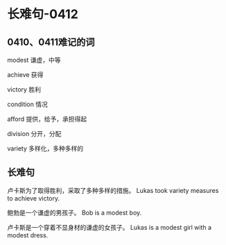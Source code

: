 # 长难句-0412

## 0410、0411难记的词

modest
谦虚，中等

achieve
获得

victory
胜利

condition
情况

afford
提供，给予，承担得起

division
分开，分配

variety
多样化，多种多样的

## 长难句

卢卡斯为了取得胜利，采取了多种多样的措施。
Lukas took variety measures to achieve victory.

鲍勃是一个谦虚的男孩子。
Bob is a modest boy.

卢卡斯是一个穿着不显身材的谦虚的女孩子。
Lukas is a modest girl with a modest dress.
